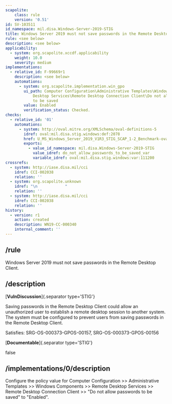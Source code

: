 ```yaml
---
scapolite:
    class: rule
    version: '0.51'
id: SV-103511
id_namespace: mil.disa.Windows-Server-2019-STIG
title: Windows Server 2019 must not save passwords in the Remote Desktop Client.
rule: <see below>
description: <see below>
applicability:
  - system: org.scapolite.xccdf.applicability
    weight: 10.0
    severity: medium
implementations:
  - relative_id: F-99669r1
    description: <see below>
    automations:
      - system: org.scapolite.implementation.win_gpo
        ui_path: Computer Configuration\Administrative Templates\Windows Components\Remote
            Desktop Services\Remote Desktop Connection Client\Do not allow passwords
            to be saved
        value: Enabled
        verification_status: Checked.
checks:
  - relative_id: '01'
    automations:
      - system: http://oval.mitre.org/XMLSchema/oval-definitions-5
        idref: oval:mil.disa.stig.windows:def:2078
        href: U_MS_Windows_Server_2019_V1R3_STIG_SCAP_1-2_Benchmark-oval.xml
        exports:
          - value_id_namespace: mil.disa.Windows-Server-2019-STIG
            value_idref: do_not_allow_passwords_to_be_saved_var
            variable_idref: oval:mil.disa.stig.windows:var:111200
crossrefs:
  - system: http://iase.disa.mil/cci
    idref: CCI-002038
    relation: ''
  - system: org.scapolite.unknown
    idref: "\n            "
    relation: ''
  - system: http://iase.disa.mil/cci
    idref: CCI-002038
    relation: ''
history:
  - version: r1
    action: created
    description: WN19-CC-000340
    internal_comment: ''
---
```



## /rule

Windows Server 2019 must not save passwords in the Remote Desktop Client.

## /description

[**VulnDiscussion**]{.separator type='STIG'}

Saving passwords in the Remote Desktop Client could allow an unauthorized user to establish a remote desktop session to another system. The system must be configured to prevent users from saving passwords in the Remote Desktop Client.

Satisfies: SRG-OS-000373-GPOS-00157, SRG-OS-000373-GPOS-00156

[**Documentable**]{.separator type='STIG'}

false

## /implementations/0/description

Configure the policy value for Computer Configuration >> Administrative Templates >> Windows Components >> Remote Desktop Services >> Remote Desktop Connection Client >> "Do not allow passwords to be saved" to "Enabled".
